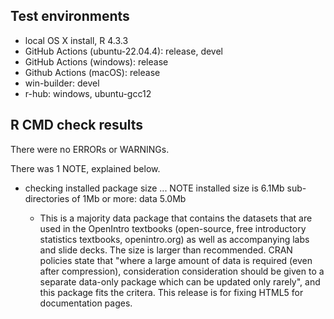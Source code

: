 ## Test environments

* local OS X install, R 4.3.3
* GitHub Actions (ubuntu-22.04.4): release, devel
* GitHub Actions (windows): release
* Github Actions (macOS): release
* win-builder: devel
* r-hub: windows, ubuntu-gcc12

## R CMD check results

There were no ERRORs or WARNINGs.

There was 1 NOTE, explained below.

* checking installed package size ... NOTE
    installed size is  6.1Mb
    sub-directories of 1Mb or more:
      data   5.0Mb
      
  * This is a majority data package that contains the datasets that are used in the OpenIntro textbooks (open-source, free introductory statistics textbooks, openintro.org) as well as accompanying labs and slide decks. The size is larger than recommended. CRAN policies state that "where a large amount of data is required (even after compression), consideration consideration should be given to a separate data-only package which can be updated only rarely", and this package fits the critera. This release is for fixing HTML5 for documentation pages.
